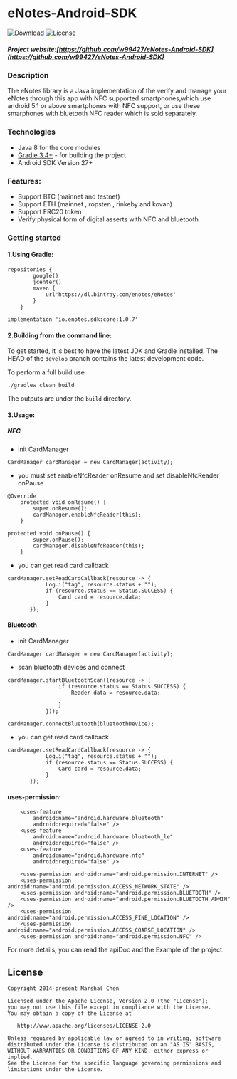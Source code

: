 # eNotes-Android-SDK

[ ![Download](https://api.bintray.com/packages/enotes/eNotes/core/images/download.svg) ](https://bintray.com/enotes/eNotes/core/_latestVersion)[![License](https://img.shields.io/badge/license-Apache%202-blue.svg)](https://www.apache.org/licenses/LICENSE-2.0)

##### Project website:[https://github.com/w99427/eNotes-Android-SDK](https://github.com/w99427/eNotes-Android-SDK)

### Description

The eNotes library is a Java implementation of the verify and manage your eNotes through this app with NFC supported smartphones,which use android 5.1 or above smartphones with NFC support,  or use these smarphones with bluetooth NFC reader which is sold separately.

### Technologies

* Java 8 for the core modules
* [Gradle 3.4+](https://gradle.org/) - for building the project
* Android SDK Version 27+

### Features:
* Support BTC (mainnet and testnet)
* Support ETH (mainnet , ropsten , rinkeby and kovan)
* Support ERC20 token
* Verify physical form of digital asserts with NFC and bluetooth

### Getting started
#### 1.Using Gradle:
```
repositories {
        google()
        jcenter()
        maven {
            url'https://dl.bintray.com/enotes/eNotes'
        }
    }
```

```
implementation 'io.enotes.sdk:core:1.0.7'
```

#### 2.Building from the command line:
To get started, it is best to have the latest JDK and Gradle installed. The HEAD of the `develop` branch contains the latest development code.

To perform a full build use
```
./gradlew clean build
```

The outputs are under the `build` directory.

#### 3.Usage:
##### NFC
* init CardManager
```
CardManager cardManager = new CardManager(activity);
```
*  you must set enableNfcReader onResume and set disableNfcReader onPause
```
@Override
    protected void onResume() {
        super.onResume();
        cardManager.enableNfcReader(this);
    }

protected void onPause() {
        super.onPause();
        cardManager.disableNfcReader(this);
    }
```
* you can get read card callback
```
cardManager.setReadCardCallback(resource -> {
            Log.i("tag", resource.status + "");
            if (resource.status == Status.SUCCESS) {
                Card card = resource.data;
            }
       });
```
#### Bluetooth
* init CardManager
```
CardManager cardManager = new CardManager(activity);
```
* scan bluetooth devices and connect
```
cardManager.startBluetoothScan((resource -> {
                if (resource.status == Status.SUCCESS) {
                    Reader data = resource.data;
                    
                }
            }));
            
cardManager.connectBluetooth(bluetoothDevice);
```
* you can get read card callback
```
cardManager.setReadCardCallback(resource -> {
            Log.i("tag", resource.status + "");
            if (resource.status == Status.SUCCESS) {
                Card card = resource.data;
            }
       });
```

#### uses-permission:
```
    <uses-feature
        android:name="android.hardware.bluetooth"
        android:required="false" />
    <uses-feature
        android:name="android.hardware.bluetooth_le"
        android:required="false" />
    <uses-feature
        android:name="android.hardware.nfc"
        android:required="false" />

    <uses-permission android:name="android.permission.INTERNET" />
    <uses-permission android:name="android.permission.ACCESS_NETWORK_STATE" />
    <uses-permission android:name="android.permission.BLUETOOTH" />
    <uses-permission android:name="android.permission.BLUETOOTH_ADMIN" />
    <uses-permission android:name="android.permission.ACCESS_FINE_LOCATION" />
    <uses-permission android:name="android.permission.ACCESS_COARSE_LOCATION" />
    <uses-permission android:name="android.permission.NFC" />
```


For more details, you can read the apiDoc and the Example of the project.


## License

``` 
Copyright 2014-present Marshal Chen

Licensed under the Apache License, Version 2.0 (the "License");
you may not use this file except in compliance with the License.
You may obtain a copy of the License at

   http://www.apache.org/licenses/LICENSE-2.0

Unless required by applicable law or agreed to in writing, software
distributed under the License is distributed on an "AS IS" BASIS,
WITHOUT WARRANTIES OR CONDITIONS OF ANY KIND, either express or implied.
See the License for the specific language governing permissions and
limitations under the License.
```


